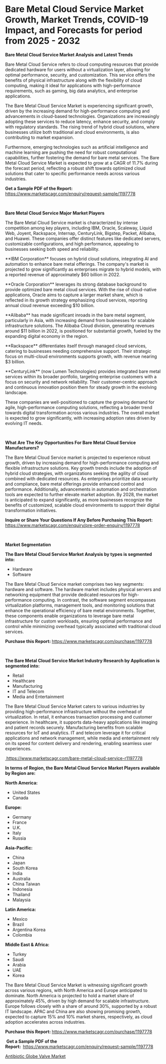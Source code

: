 <p><h1>Bare Metal Cloud Service Market Growth, Market Trends, COVID-19 Impact, and Forecasts for period from 2025 - 2032</h1></p><p><strong>Bare Metal Cloud Service Market Analysis and Latest Trends</strong></p>
<p><p>Bare Metal Cloud Service refers to cloud computing resources that provide dedicated hardware for users without a virtualization layer, allowing for optimal performance, security, and customization. This service offers the benefits of physical infrastructure along with the flexibility of cloud computing, making it ideal for applications with high-performance requirements, such as gaming, big data analytics, and enterprise applications.</p><p>The Bare Metal Cloud Service Market is experiencing significant growth, driven by the increasing demand for high-performance computing and advancements in cloud-based technologies. Organizations are increasingly adopting these services to reduce latency, enhance security, and comply with regulatory standards. The rising trend of hybrid cloud solutions, where businesses utilize both traditional and cloud environments, is also contributing to market expansion.</p><p>Furthermore, emerging technologies such as artificial intelligence and machine learning are pushing the need for robust computational capabilities, further fostering the demand for bare metal services. The Bare Metal Cloud Service Market is expected to grow at a CAGR of 11.7% during the forecast period, reflecting a robust shift towards optimized cloud solutions that cater to specific performance needs across various industries.</p></p>
<p><strong>Get a Sample PDF of the Report:&nbsp;</strong> <a href="https://www.marketscagr.com/enquiry/request-sample/1197778?utm_campaign=2780&utm_medium=2&utm_source=Github&utm_content=ia&utm_term=28022025&utm_id=bare-metal-cloud-service">https://www.marketscagr.com/enquiry/request-sample/1197778</a></p>
<p>&nbsp;</p>
<p><strong>Bare Metal Cloud Service Major Market Players</strong></p>
<p><p>The Bare Metal Cloud Service market is characterized by intense competition among key players, including IBM, Oracle, Scaleway, Liquid Web, Joyent, Rackspace, Internap, CenturyLink, Bigstep, Packet, Alibaba, and Huawei. These companies offer distinct features like dedicated servers, customizable configurations, and high performance, appealing to businesses seeking both speed and reliability.</p><p>**IBM Corporation** focuses on hybrid cloud solutions, integrating AI and automation to enhance bare metal offerings. The company's market is projected to grow significantly as enterprises migrate to hybrid models, with a reported revenue of approximately $60 billion in 2022.</p><p>**Oracle Corporation** leverages its strong database background to provide optimized bare metal cloud services. With the rise of cloud-native applications, Oracle aims to capture a larger market share, which is reflected in its growth strategy emphasizing cloud services, reporting annual cloud revenue exceeding $10 billion.</p><p>**Alibaba** has made significant inroads in the bare metal segment, particularly in Asia, with increasing demand from businesses for scalable infrastructure solutions. The Alibaba Cloud division, generating revenues around $11 billion in 2022, is positioned for substantial growth, fueled by the expanding digital economy in the region.</p><p>**Rackspace** differentiates itself through managed cloud services, catering to businesses needing comprehensive support. Their strategic focus on multi-cloud environments supports growth, with revenue nearing $3 billion. </p><p>**CenturyLink** (now Lumen Technologies) provides integrated bare metal services within its broader portfolio, targeting enterprise customers with a focus on security and network reliability. Their customer-centric approach and continuous innovation position them for steady growth in the evolving landscape.</p><p>These companies are well-positioned to capture the growing demand for agile, high-performance computing solutions, reflecting a broader trend towards digital transformation across various industries. The overall market is expected to grow significantly, with increasing adoption rates driven by evolving IT needs.</p></p>
<p>&nbsp;</p>
<p><strong>What Are The Key Opportunities For Bare Metal Cloud Service Manufacturers?</strong></p>
<p><p>The Bare Metal Cloud Service market is projected to experience robust growth, driven by increasing demand for high-performance computing and flexible infrastructure solutions. Key growth trends include the adoption of hybrid cloud strategies, with organizations seeking the agility of cloud combined with dedicated resources. As enterprises prioritize data security and compliance, bare metal offerings provide enhanced control and performance. Additionally, advancements in automation and orchestration tools are expected to further elevate market adoption. By 2028, the market is anticipated to expand significantly, as more businesses recognize the benefits of customized, scalable cloud environments to support their digital transformation initiatives.</p></p>
<p><strong>Inquire or Share Your Questions If Any Before Purchasing This Report:</strong> <a href="https://www.marketscagr.com/enquiry/pre-order-enquiry/1197778?utm_campaign=2780&utm_medium=2&utm_source=Github&utm_content=ia&utm_term=28022025&utm_id=bare-metal-cloud-service">https://www.marketscagr.com/enquiry/pre-order-enquiry/1197778</a></p>
<p>&nbsp;</p>
<p><strong>Market Segmentation</strong></p>
<p><strong>The Bare Metal Cloud Service Market Analysis by types is segmented into:</strong></p>
<p><ul><li>Hardware</li><li>Software</li></ul></p>
<p><p>The Bare Metal Cloud Service market comprises two key segments: hardware and software. The hardware market includes physical servers and networking equipment that provide dedicated resources for high-performance computing. In contrast, the software segment encompasses virtualization platforms, management tools, and monitoring solutions that enhance the operational efficiency of bare metal environments. Together, these components enable organizations to leverage bare metal infrastructure for custom workloads, ensuring optimal performance and control while minimizing overhead typically associated with traditional cloud services.</p></p>
<p><strong>Purchase this Report:&nbsp;</strong><a href="https://www.marketscagr.com/purchase/1197778?utm_campaign=2780&utm_medium=2&utm_source=Github&utm_content=ia&utm_term=28022025&utm_id=bare-metal-cloud-service">https://www.marketscagr.com/purchase/1197778</a></p>
<p>&nbsp;</p>
<p><strong>The Bare Metal Cloud Service Market Industry Research by Application is segmented into:</strong></p>
<p><ul><li>Retail</li><li>Healthcare</li><li>Manufacturing</li><li>IT and Telecom</li><li>Media and Entertainment</li></ul></p>
<p><p>The Bare Metal Cloud Service Market caters to various industries by providing high-performance infrastructure without the overhead of virtualization. In retail, it enhances transaction processing and customer experience. In healthcare, it supports data-heavy applications like imaging and patient records securely. Manufacturing benefits from scalable resources for IoT and analytics. IT and telecom leverage it for critical applications and network management, while media and entertainment rely on its speed for content delivery and rendering, enabling seamless user experiences.</p></p>
<p><a href="https://www.marketscagr.com/bare-metal-cloud-service-r1197778?utm_campaign=2780&utm_medium=2&utm_source=Github&utm_content=ia&utm_term=28022025&utm_id=bare-metal-cloud-service">&nbsp;https://www.marketscagr.com/bare-metal-cloud-service-r1197778</a></p>
<p><strong>In terms of Region, the Bare Metal Cloud Service Market Players available by Region are:</strong></p>
<p>
    <p> <strong> North America: </strong>
        <ul>
            <li>United States</li>
            <li>Canada</li>
        </ul>
        </p> 
    <p> <strong> Europe: </strong>
        <ul>
            <li>Germany</li>
            <li>France</li>
            <li>U.K.</li>
            <li>Italy</li>
            <li>Russia</li>
        </ul>
        </p> 
    <p> <strong> Asia-Pacific: </strong>
        <ul>
            <li>China</li>
            <li>Japan</li>
            <li>South Korea</li>
            <li>India</li>
            <li>Australia</li>
            <li>China Taiwan</li>
            <li>Indonesia</li>
            <li>Thailand</li>
            <li>Malaysia</li>
        </ul>
        </p> 
    <p> <strong> Latin America: </strong>
        <ul>
            <li>Mexico</li>
            <li>Brazil</li>
            <li>Argentina Korea</li>
            <li>Colombia</li>
        </ul>
        </p> 
    <p> <strong> Middle East & Africa: </strong>
        <ul>
            <li>Turkey</li>
            <li>Saudi</li>
            <li>Arabia</li>
            <li>UAE</li>
            <li>Korea</li>
        </ul>
    </p>
    </p>
<p><p>The Bare Metal Cloud Service Market is witnessing significant growth across various regions, with North America and Europe anticipated to dominate. North America is projected to hold a market share of approximately 45%, driven by high demand for scalable infrastructure. Europe follows closely with a share of around 30%, supported by a robust IT landscape. APAC and China are also showing promising growth, expected to capture 15% and 10% market shares, respectively, as cloud adoption accelerates across industries.</p></p>
<p><strong>Purchase this Report: </strong><a href="https://www.marketscagr.com/purchase/1197778?utm_campaign=2780&utm_medium=2&utm_source=Github&utm_content=ia&utm_term=28022025&utm_id=bare-metal-cloud-service">https://www.marketscagr.com/purchase/1197778</a></p>
<p>&nbsp;<strong>Get a Sample PDF of the Report:&nbsp;&nbsp;</strong><a href="https://www.marketscagr.com/enquiry/request-sample/1197778?utm_campaign=2780&utm_medium=2&utm_source=Github&utm_content=ia&utm_term=28022025&utm_id=bare-metal-cloud-service">https://www.marketscagr.com/enquiry/request-sample/1197778</a></p>
<p><strong></strong></p>
<p><p><a href="https://github.com/rianttegang/Market-Research-Report-List-1/blob/main/antibiotic-globe-valve-market.md?utm_campaign=2780&utm_medium=2&utm_source=Github&utm_content=ia&utm_term=28022025&utm_id=bare-metal-cloud-service">Antibiotic Globe Valve Market</a></p></p>
